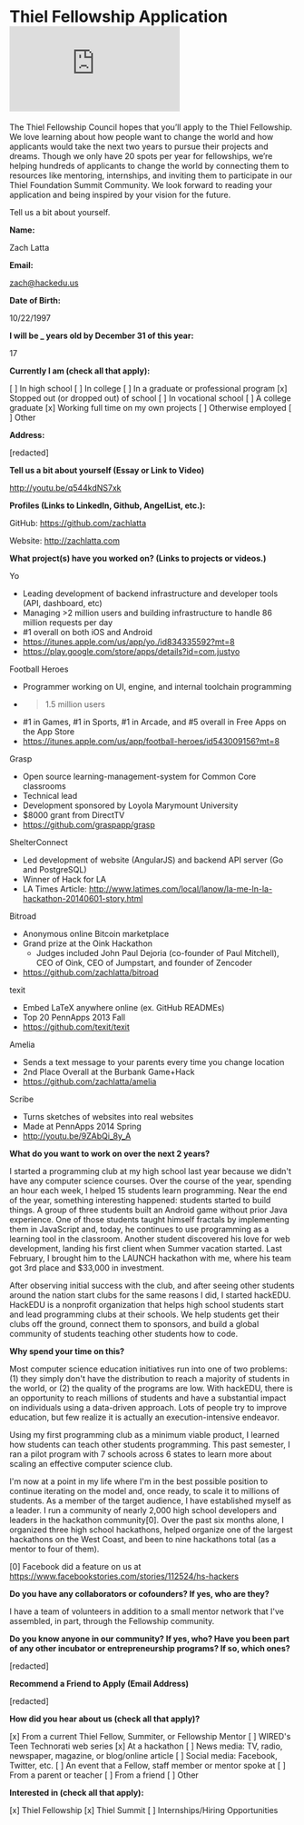 # Thiel Fellowship Application ![Analytics](https://ga-beacon.appspot.com/UA-34529482-6/thiel_fellowship_2014/2014.md?pixel)

The Thiel Fellowship Council hopes that you’ll apply to the Thiel Fellowship.
We love learning about how people want to change the world and how applicants
would take the next two years to pursue their projects and dreams. Though we
only have 20 spots per year for fellowships, we’re helping hundreds of
applicants to change the world by connecting them to resources like mentoring,
internships, and inviting them to participate in our Thiel Foundation Summit
Community. We look forward to reading your application and being inspired by
your vision for the future.

Tell us a bit about yourself.

**Name:**

Zach Latta

**Email:**

zach@hackedu.us

**Date of Birth:**

10/22/1997

**I will be _ years old by December 31 of this year:**

17

**Currently I am (check all that apply):**

[ ] In high school
[ ] In college
[ ] In a graduate or professional program
[x] Stopped out (or dropped out) of school
[ ] In vocational school
[ ] A college graduate
[x] Working full time on my own projects
[ ] Otherwise employed
[ ] Other

**Address:**

[redacted]

**Tell us a bit about yourself (Essay or Link to Video)**

http://youtu.be/q544kdNS7xk

**Profiles (Links to LinkedIn, Github, AngelList, etc.):**

GitHub: https://github.com/zachlatta

Website: http://zachlatta.com

**What project(s) have you worked on? (Links to projects or videos.)**

Yo

* Leading development of backend infrastructure and developer tools (API,
  dashboard, etc)
* Managing >2 million users and building infrastructure to handle 86 million
  requests per day
* #1 overall on both iOS and Android
* https://itunes.apple.com/us/app/yo./id834335592?mt=8
* https://play.google.com/store/apps/details?id=com.justyo

Football Heroes

* Programmer working on UI, engine, and internal toolchain programming
* >1.5 million users
* #1 in Games, #1 in Sports, #1 in Arcade, and #5 overall in Free Apps on the
  App Store
* https://itunes.apple.com/us/app/football-heroes/id543009156?mt=8

Grasp

* Open source learning-management-system for Common Core classrooms
* Technical lead
* Development sponsored by Loyola Marymount University
* $8000 grant from DirectTV
* https://github.com/graspapp/grasp

ShelterConnect

* Led development of website (AngularJS) and backend API server (Go and
  PostgreSQL)
* Winner of Hack for LA
* LA Times Article: http://www.latimes.com/local/lanow/la-me-ln-la-hackathon-20140601-story.html

Bitroad

* Anonymous online Bitcoin marketplace
* Grand prize at the Oink Hackathon
  * Judges included John Paul Dejoria (co-founder of Paul Mitchell), CEO of
    Oink, CEO of Jumpstart, and founder of Zencoder
* https://github.com/zachlatta/bitroad

texit

* Embed LaTeX anywhere online (ex. GitHub READMEs)
* Top 20 PennApps 2013 Fall
* https://github.com/texit/texit

Amelia

* Sends a text message to your parents every time you change location
* 2nd Place Overall at the Burbank Game+Hack
* https://github.com/zachlatta/amelia

Scribe

* Turns sketches of websites into real websites
* Made at PennApps 2014 Spring
* http://youtu.be/9ZAbQi_8y_A

**What do you want to work on over the next 2 years?**

I started a programming club at my high school last year because we didn't have
any computer science courses. Over the course of the year, spending an hour
each week, I helped 15 students learn programming. Near the end of the year,
something interesting happened: students started to build things. A group of
three students built an Android game without prior Java experience. One of
those students taught himself fractals by implementing them in JavaScript and,
today, he continues to use programming as a learning tool in the classroom.
Another student discovered his love for web development, landing his first
client when Summer vacation started. Last February, I brought him to the LAUNCH
hackathon with me, where his team got 3rd place and $33,000 in investment.

After observing initial success with the club, and after seeing other students
around the nation start clubs for the same reasons I did, I started hackEDU.
HackEDU is a nonprofit organization that helps high school students start and
lead programming clubs at their schools. We help students get their clubs off
the ground, connect them to sponsors, and build a global community of students
teaching other students how to code.

**Why spend your time on this?**

Most computer science education initiatives run into one of two problems: (1)
they simply don't have the distribution to reach a majority of students in the
world, or (2) the quality of the programs are low. With hackEDU, there is an
opportunity to reach millions of students and have a substantial impact on
individuals using a data-driven approach. Lots of people try to improve
education, but few realize it is actually an execution-intensive endeavor. 

Using my first programming club as a minimum viable product, I learned how
students can teach other students programming. This past semester, I ran a
pilot program with 7 schools across 6 states to learn more about scaling an
effective computer science club.

I'm now at a point in my life where I'm in the best possible position to
continue iterating on the model and, once ready, to scale it to millions of
students.  As a member of the target audience, I have established myself as a
leader. I run a community of nearly 2,000 high school developers and leaders in
the hackathon community[0]. Over the past six months alone, I organized three
high school hackathons, helped organize one of the largest hackathons on the
West Coast, and been to nine hackathons total (as a mentor to four of them).

[0] Facebook did a feature on us at https://www.facebookstories.com/stories/112524/hs-hackers

**Do you have any collaborators or cofounders? If yes, who are they?**

I have a team of volunteers in addition to a small mentor network that I've
assembled, in part, through the Fellowship community.

**Do you know anyone in our community? If yes, who? Have you been part of any
other incubator or entrepreneurship programs? If so, which ones?**

[redacted]

**Recommend a Friend to Apply (Email Address)**

[redacted]

**How did you hear about us (check all that apply)?**

[x] From a current Thiel Fellow, Summiter, or Fellowship Mentor
[ ] WIRED's Teen Technorati web series
[x] At a hackathon
[ ] News media: TV, radio, newspaper, magazine, or blog/online article
[ ] Social media: Facebook, Twitter, etc.
[ ] An event that a Fellow, staff member or mentor spoke at
[ ] From a parent or teacher
[ ] From a friend
[ ] Other

**Interested in (check all that apply):**

[x] Thiel Fellowship
[x] Thiel Summit
[ ] Internships/Hiring Opportunities
